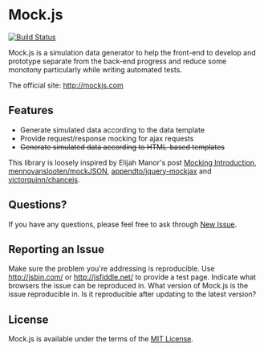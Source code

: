 # Mock.js

<!-- 模拟请求 & 模拟数据 -->

[![Build Status](https://travis-ci.org/nuysoft/Mock.svg?branch=refactoring)](https://travis-ci.org/nuysoft/Mock)

<!-- [![Coverage Status](https://coveralls.io/repos/nuysoft/Mock/badge.png?branch=refactoring)](https://coveralls.io/r/nuysoft/Mock?branch=refactoring)
[![NPM version](https://badge.fury.io/js/mockjs.svg)](http://badge.fury.io/js/mockjs)
[![Bower version](https://badge.fury.io/bo/mockjs.svg)](http://badge.fury.io/bo/mockjs)
[![Dependency Status](https://gemnasium.com/nuysoft/Mock.svg)](https://gemnasium.com/nuysoft/Mock)
[![spm package](http://spmjs.io/badge/mockjs)](http://spmjs.io/package/mockjs) -->

Mock.js is a simulation data generator to help the front-end to develop and
prototype separate from the back-end progress and reduce some monotony
particularly while writing automated tests.

The official site: <http://mockjs.com>

## Features

- Generate simulated data according to the data template
- Provide request/response mocking for ajax requests
- ~~Generate simulated data according to HTML-based templates~~

This library is loosely inspired by Elijah Manor's post
[Mocking Introduction](http://www.elijahmanor.com/2013/04/angry-birds-of-javascript-green-bird.html),
[mennovanslooten/mockJSON](https://github.com/mennovanslooten/mockJSON),
[appendto/jquery-mockjax](https://github.com/appendto/jquery-mockjax) and
[victorquinn/chancejs](https://github.com/victorquinn/chancejs/).

## Questions?

If you have any questions, please feel free to ask through
[New Issue](https://github.com/nuysoft/Mock/issues/new).

## Reporting an Issue

Make sure the problem you're addressing is reproducible. Use <http://jsbin.com/>
or <http://jsfiddle.net/> to provide a test page. Indicate what browsers the
issue can be reproduced in. What version of Mock.js is the issue reproducible
in. Is it reproducible after updating to the latest version?

## License

Mock.js is available under the terms of the [MIT License](./LICENSE).

